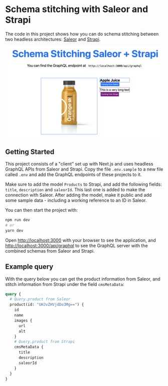 # Schema stitching with Saleor and Strapi

The code in this project shows how you can do schema stitching between two headless architectures: [Saleor](https://saleor.io/) and [Strapi](https://strapi.io/).

![Example application](./public/screenshot.png)

## Getting Started

This project consists of a "client" set up with Next.js and uses headless GraphQL APIs from Saleor and Strapi. Copy the file `.env.sample` to a new file called `.env` and add the GraphQL endpoints of these projects to it.

Make sure to add the model `Products` to Strapi, and add the following fields: `title`, `description` and `saleorId`. This last one is added to make the connection with Saleor. After adding the model, make it public and add some sample data - including a working reference to an ID in Saleor.

You can then start the project with:

```bash
npm run dev
# or
yarn dev
```

Open [http://localhost:3000](http://localhost:3000) with your browser to see the application, and [http://localhost:3000/api/graphql](http://localhost:3000/api/graphql) to see the GraphQL server with the combined schemas from Saleor and Strapi. 

## Example query

With the query below you can get the product information from Saleor, and stitch information from Strapi under the field `cmsMetaData`:

```graphql
query {
  # Query.product from Saleor
  product(id: "UHJvZHVjdDo3Mg==") {
    id
    name
    images {
      url
      alt
    }
    # Query.product from Strapi
    cmsMetaData {
      title
      description
      saleorId
    }
  }
}
```
